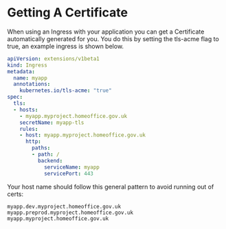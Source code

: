 # Getting A Certificate

When using an Ingress with your application you can get a Certificate automatically generated for you.
You do this by setting the tls-acme flag to true, an example ingress is shown below.
```yaml
apiVersion: extensions/v1beta1  
kind: Ingress
metadata:    
  name: myapp
  annotations:
    kubernetes.io/tls-acme: "true"
spec:
  tls:
  - hosts:      
    - myapp.myproject.homeoffice.gov.uk
    secretName: myapp-tls
    rules:
    - host: myapp.myproject.homeoffice.gov.uk
      http:
        paths:
        - path: /
          backend:
            serviceName: myapp
            servicePort: 443

```
Your host name should follow this general pattern to avoid running out of certs:
```
myapp.dev.myproject.homeoffice.gov.uk
myapp.preprod.myproject.homeoffice.gov.uk
myapp.myproject.homeoffice.gov.uk
```
